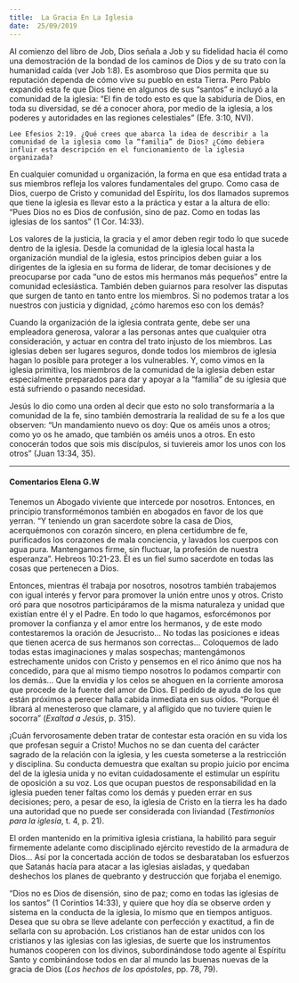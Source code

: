 ```yaml
---
title:  La Gracia En La Iglesia
date:  25/09/2019
---
```


Al comienzo del libro de Job, Dios señala a Job y su fidelidad hacia él como una demostración de la bondad de los caminos de Dios y de su trato con la humanidad caída (ver Job 1:8). Es asombroso que Dios permita que su reputación dependa de cómo vive su pueblo en esta Tierra. Pero Pablo expandió esta fe que Dios tiene en algunos de sus “santos” e incluyó a la comunidad de la iglesia: “El fin de todo esto es que la sabiduría de Dios, en toda su diversidad, se dé a conocer ahora, por medio de la iglesia, a los poderes y autoridades en las regiones celestiales” (Efe. 3:10, NVI).

`Lee Efesios 2:19. ¿Qué crees que abarca la idea de describir a la comunidad de la iglesia como la “familia” de Dios? ¿Cómo debiera influir esta descripción en el funcionamiento de la iglesia organizada?`

En cualquier comunidad u organización, la forma en que esa entidad trata a sus miembros refleja los valores fundamentales del grupo. Como casa de Dios, cuerpo de Cristo y comunidad del Espíritu, los dos llamados supremos que tiene la iglesia es llevar esto a la práctica y estar a la altura de ello: “Pues Dios no es Dios de confusión, sino de paz. Como en todas las iglesias de los santos” (1 Cor. 14:33).

Los valores de la justicia, la gracia y el amor deben regir todo lo que sucede dentro de la iglesia. Desde la comunidad de la iglesia local hasta la organización mundial de la iglesia, estos principios deben guiar a los dirigentes de la iglesia en su forma de liderar, de tomar decisiones y de preocuparse por cada  “uno de estos mis hermanos más pequeños” entre la comunidad eclesiástica. También deben guiarnos para resolver las disputas que surgen de tanto en tanto entre los miembros. Si no podemos tratar a los nuestros con justicia y dignidad, ¿cómo haremos eso con los demás?

Cuando la organización de la iglesia contrata gente, debe ser una empleadora generosa, valorar a las personas antes que cualquier otra consideración, y actuar en contra del trato injusto de los miembros. Las iglesias deben ser lugares seguros, donde todos los miembros de iglesia hagan lo posible para proteger a los vulnerables. Y, como vimos en la iglesia primitiva, los miembros de la comunidad de la iglesia deben estar especialmente preparados para dar y apoyar a la “familia” de su iglesia que está sufriendo o pasando necesidad.

Jesús lo dio como una orden al decir que esto no solo transformaría a la comunidad de la fe, sino también demostraría la realidad de su fe a los que observen: “Un mandamiento nuevo os doy: Que os améis unos a otros; como yo os he amado, que también os améis unos a otros. En esto conocerán todos que sois mis discípulos, si tuviereis amor los unos con los otros” (Juan 13:34, 35).

---

#### Comentarios Elena G.W

Tenemos un Abogado viviente que intercede por nosotros. Entonces, en principio transformémonos también en abogados en favor de los que yerran. “Y teniendo un gran sacerdote sobre la casa de Dios, acerquémonos con corazón sincero, en plena certidumbre de fe, purificados los corazones de mala conciencia, y lavados los cuerpos con agua pura. Mantengamos firme, sin fluctuar, la profesión de nuestra esperanza”. Hebreos 10:21-23. Él es un fiel sumo sacerdote en todas las cosas que pertenecen a Dios.

Entonces, mientras él trabaja por nosotros, nosotros también trabajemos con igual interés y fervor para promover la unión entre unos y otros. Cristo oró para que nosotros participáramos de la misma naturaleza y unidad que existían entre él y el Padre. En todo lo que hagamos, esforcémonos por promover la confianza y el amor entre los hermanos, y de este modo contestaremos la oración de Jesucristo… No todas las posiciones e ideas que tienen acerca de sus hermanos son correctas… Coloquemos de lado todas estas imaginaciones y malas sospechas; mantengámonos estrechamente unidos con Cristo y pensemos en el rico ánimo que nos ha concedido, para que al mismo tiempo nosotros lo podamos compartir con los demás… Que la envidia y los celos se ahoguen en la corriente amorosa que procede de la fuente del amor de Dios. El pedido de ayuda de los que están próximos a perecer halla cabida inmediata en sus oídos. “Porque él librará al menesteroso que clamare, y al afligido que no tuviere quien le socorra” (_Exaltad a Jesús_, p. 315).

¡Cuán fervorosamente deben tratar de contestar esta oración en su vida los que profesan seguir a Cristo! Muchos no se dan cuenta del carácter sagrado de la relación con la iglesia, y les cuesta someterse a la restricción y disciplina. Su conducta demuestra que exaltan su propio juicio por encima del de la iglesia unida y no evitan cuidadosamente el estimular un espíritu de oposición a su voz. Los que ocupan puestos de responsabilidad en la iglesia pueden tener faltas como los demás y pueden errar en sus decisiones; pero, a pesar de eso, la iglesia de Cristo en la tierra les ha dado una autoridad que no puede ser considerada con liviandad (_Testimonios para la iglesia_, t. 4, p. 21).

El orden mantenido en la primitiva iglesia cristiana, la habilitó para seguir firmemente adelante como disciplinado ejército revestido de la armadura de Dios… Así por la concertada acción de todos se desbarataban los esfuerzos que Satanás hacía para atacar a las iglesias aisladas, y quedaban deshechos los planes de quebranto y destrucción que forjaba el enemigo.

“Dios no es Dios de disensión, sino de paz; como en todas las iglesias de los santos” (1 Corintios 14:33), y quiere que hoy día se observe orden y sistema en la conducta de la iglesia, lo mismo que en tiempos antiguos. Desea que su obra se lleve adelante con perfección y exactitud, a fin de sellarla con su aprobación. Los cristianos han de estar unidos con los cristianos y las iglesias con las iglesias, de suerte que los instrumentos humanos cooperen con los divinos, subordinándose todo agente al Espíritu Santo y combinándose todos en dar al mundo las buenas nuevas de la gracia de Dios (_Los hechos de los apóstoles_, pp. 78, 79).